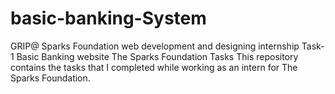# basic-banking-System
GRIP@ Sparks Foundation web development and designing internship Task-1 Basic Banking website The Sparks Foundation Tasks This repository contains the tasks that I completed while working as an intern for The Sparks Foundation.
